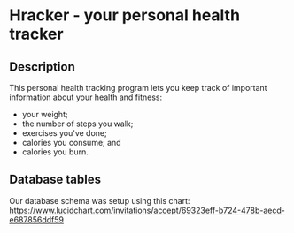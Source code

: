 # Hracker - your personal health tracker

## Description

This personal health tracking program lets you keep track of important information about your health and fitness:

* your weight;
* the number of steps you walk;
* exercises you've done;
* calories you consume; and
* calories you burn.

## Database tables

Our database schema was setup using this chart:
https://www.lucidchart.com/invitations/accept/69323eff-b724-478b-aecd-e687856ddf59

 

